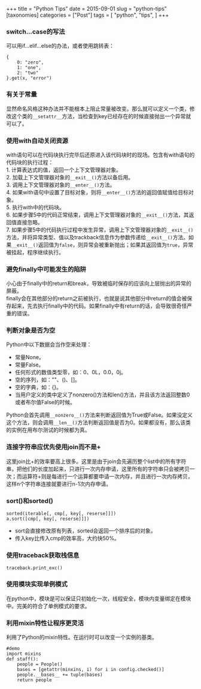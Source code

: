 +++
title = "Python Tips"
date = 2015-09-01
slug = "python-tips"
[taxonomies]
categories =  ["Post"]
tags = [
  "python",
  "tips",
]
+++

<div class="article_content" id="article_contents_inner_4362677852" dir="ltr">
						<h3>switch...case的写法</h3>

<p>可以用if...elif...else的办法，或者使用跳转表：</p>

<pre style="max-width: 1241px; overflow: auto;"><code>{
    0: "zero",
    1: "one",
    2: "two"
}.get(x, "error")
</code></pre>

<h3>有关于常量</h3>

<p>显然命名风格这种办法并不能根本上阻止常量被改变。那么就可以定义一个类，修改这个类的<code>__setattr__</code>方法，当检查到key已经存在的时候直接抛出一个异常就可以了。</p>

<h3>使用with自动关闭资源</h3>

<p>with语句可以在代码块执行完毕后还原进入该代码块时的现场。包含有with语句的代码块的执行过程： <br>
1. 计算表达式的值，返回一个上下文管理器对象。 <br>
2. 加载上下文管理器对象的<code>__exit__()</code>方法以备后用。 <br>
3. 调用上下文管理器对象的<code>__enter__()</code>方法。 <br>
4. 如果with语句中设置了目标对象，则将<code>__enter__()</code>方法的返回值赋值给目标对象。 <br>
5. 执行with中的代码块。 <br>
6. 如果步骤5中的代码正常结束，调用上下文管理器对象的<code>__exit__()</code>方法，其返回值直接忽略。 <br>
7. 如果步骤5中的代码执行过程中发生异常，调用上下文管理器对象的<code>__exit__()</code>方法，并将异常类型、值以及trackback信息作为参数传递给<code>__exit__()</code>方法。如果<code>__exit__()</code>返回值为<code>false</code>，则异常会被重新抛出；如果其返回值为<code>true</code>，异常被挂起，程序继续执行。</p>

<h3>避免finally中可能发生的陷阱</h3>

<p>小心由于finally中的return和break，导致被临时保存的应该向上层抛出的异常的屏蔽。 <br>
finally会在其他部分的return之前被执行，也就是说其他部分中return的值会被保存起来，先去执行finally中的代码。如果finally中有return的话，会导致很奇怪严重的错误。</p>

<h3>判断对象是否为空</h3>

<p>Python中以下数据会当作空来处理：</p>

<ul><li>常量None。</li>
<li>常量False。</li>
<li>任何形式的数值类型零，如：0、0L，0.0，0j。</li>
<li>空的序列，如：""、()、[]。</li>
<li>空的字典，如：{}。</li>
<li>当用户定义的类中定义了nonzero()方法和len()方法，并且该方法返回整数0或者布尔值False的时候。</li>
</ul><p>Python会首先调用<code>__nonzero__()</code>方法来判断返回值为True或False。如果没定义这个方法，则会调用<code>__len__()</code>方法判断返回值是否为0。如果都没有，那么该类的实例在用布尔测试的时候都为真。</p>

<h3>连接字符串应优先使用join而不是+</h3>

<p>这里join比+的效率要高上很多。这里是由于join会先遍历整个list中的所有字符串，把他们的长度加起来，只进行一次内存申请，这里所有的字符串只会被拷贝一次；而运算符+则是每进行一个运算都要申请一次内存，并且进行一次内存拷贝，这样n个字符串连接就要进行n-1次内存申请。</p>

<h3>sort()和sorted()</h3>

<pre style="max-width: 1241px; overflow: auto;"><code>sorted(iterable[, cmp[, key[, reserse]]])
a.sort([cmp[, key[, reserse]]])
</code></pre>

<ul><li>sort会直接修改原有列表，sorted会返回一个排序后的对象。</li>
<li>传入key比传入cmp的效率高，大约快50%。</li>
</ul><h3>使用traceback获取栈信息</h3>

<pre style="max-width: 1241px; overflow: auto;"><code>traceback.print_exc()
</code></pre>

<h3>使用模块实现单例模式</h3>

<p>在python中，模块是可以保证只初始化一次，线程安全，模块内变量绑定在模块中。完美的符合了单例模式的要求。</p>

<h3>利用mixin特性让程序更灵活</h3>

<p>利用了Python的mixin特性。在运行时可以改变一个实例的基类。</p>

<pre style="max-width: 1241px; overflow: auto;"><code>#demo
import mixins
def staff():
    people = People()
    bases = [getattr(minxins, i) for i in config.checked()]
    people.__bases__ += tuple(bases)
    return people
</code></pre>